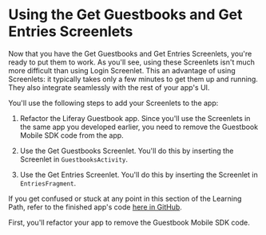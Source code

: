# Using the Get Guestbooks and Get Entries Screenlets [](id=using-the-get-guestbooks-and-get-entries-screenlets)

Now that you have the Get Guestbooks and Get Entries Screenlets, you're ready to 
put them to work. As you'll see, using these Screenlets isn't much more 
difficult than using Login Screenlet. This an advantage of using Screenlets: it 
typically takes only a few minutes to get them up and running. They also 
integrate seamlessly with the rest of your app's UI. 

You'll use the following steps to add your Screenlets to the app:

1. Refactor the Liferay Guestbook app. Since you'll use the Screenlets in the 
   same app you developed earlier, you need to remove the Guestbook Mobile SDK 
   code from the app. 

2. Use the Get Guestbooks Screenlet. You'll do this by inserting the Screenlet 
   in `GuestbooksActivity`. 

3. Use the Get Entries Screenlet. You'll do this by inserting the Screenlet in 
   `EntriesFragment`. 

If you get confused or stuck at any point in this section of the Learning Path, 
refer to the finished app's code 
[here in GitHub](https://github.com/ngaskill/liferay-docs/tree/LRDOCS-1816-android-lp/develop/learning-paths/mobile/code/06-using-your-screenlets/LiferayGuestbook). 
<!-- Change this link once the app gets merged in to 6.2.x -->

First, you'll refactor your app to remove the Guestbook Mobile SDK code.
